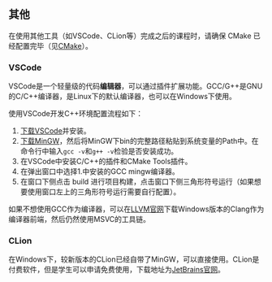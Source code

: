 ## 其他

在使用其他工具（如VSCode、CLion等）完成之后的课程时，请确保 CMake 已经配置完毕（见[CMake](../chapter2/cmake.md)）。

### VSCode

VSCode是一个轻量级的代码**编辑器**，可以通过插件扩展功能。GCC/G++是GNU的C/C++编译器，是Linux下的默认编译器，也可以在Windows下使用。

使用VSCode开发C++环境配置流程如下：
1. [下载VSCode](https://code.visualstudio.com/download)并安装。
2. [下载MinGW](https://sourceforge.net/projects/mingw/)，然后将MinGW下bin的完整路径粘贴到系统变量的Path中。在命令行中输入`gcc -v`和`g++ -v`检验是否安装成功。
3. 在VSCode中安装C/C++的插件和CMake Tools插件。
4. 在弹出窗口中选择1.中安装的GCC mingw编译器。
5. 在窗口下侧点击 build 进行项目构建，点击窗口下侧三角形符号运行（如果想要使用窗口左上的三角形符号运行需要自行配置）。

如果不想使用GCC作为编译器，可以在[LLVM官网](https://releases.llvm.org/download.html)下载Windows版本的Clang作为编译器前端，然后仍然使用MSVC的工具链。

### CLion

在Windows下，较新版本的CLion已经自带了MinGW，可以直接使用。CLion是付费软件，但是学生可以申请免费使用，下载地址为[JetBrains官网](https://www.jetbrains.com/clion/)。
